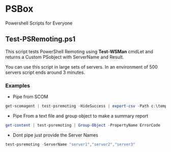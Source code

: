 # PSBox
Powershell Scripts for Everyone
## Test-PSRemoting.ps1
This script tests PowerShell Remoting using **Test-WSMan** cmdLet and returns a Custom PSobject with ServerName and Result.

You can use this script in large sets of servers. In an environment of 500 servers script ends around 3 minutes.
### Examples
+ Pipe from SCOM
```powershell 
get-scomagent | test-psremoting -HideSuccess | export-csv -Path c:\temp\wsmanresult.csv
````
+ Pipe From a text file and group object to make a summary report 
```powershell
get-content | test-psremoting | Group-Object -PropertyName ErrorCode
```
+ Dont pipe just provide the Server Names
```powershell
test-psremoting -ServerName "server1","server2","server3"
```